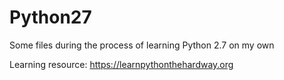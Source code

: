 # Python27
Some files during the process of learning Python 2.7 on my own

Learning resource: https://learnpythonthehardway.org 
